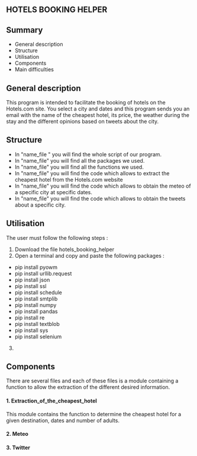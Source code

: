  ## HOTELS BOOKING HELPER 
 <a name="hdp"></a> 
 
 ## Summary
 
- General description
- Structure
- Utilisation
- Components
- Main difficulties

<a name="General description"></a> 
## General description
This program is intended to facilitate the booking of hotels on the Hotels.com site. You select a city and dates and this program sends you an email with the name of the cheapest hotel, its price, the weather during the stay and the different opinions based on tweets about the city.

<a name="Structure"></a>
## Structure
- In "name_file " you will find the whole script of our program. 
- In "name_file" you will find all the packages we used. 
- In "name_file" you will find all the functions we used. 
- In "name_file" you will find the code which allows to extract the cheapest hotel from the Hotels.com website 
- In "name_file" you will find the code which allows to obtain the meteo of a specific city at specific dates.
- In "name_file" you will find the code which allows to obtain the tweets about a specific city. 

<a name="Utilisation"></a>
## Utilisation
The user must follow the following steps : 
1. Download the file hotels_booking_helper
2. Open a terminal and copy and paste the following packages : 
- pip install pyowm
- pip install urllib.request
- pip install json
- pip install ssl
- pip install schedule
- pip install smtplib
- pip install numpy 
- pip install pandas 
- pip install re
- pip install textblob 
- pip install sys
- pip install selenium
3. 
<a name="Components"></a> 
## Components 
There are several files and each of these files is a module containing a function to allow the extraction of the different desired information.
#### 1. Extraction_of_the_cheapest_hotel
This module contains the function to determine the cheapest hotel for a given destination, dates and number of adults.
#### 2. Meteo 

#### 3. Twitter 
